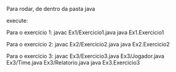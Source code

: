 Para rodar, de dentro da pasta java

execute:

Para o exercício 1:
  javac Ex1/Exercicio1.java
  java Ex1.Exercicio1


Para o exercício 2:
  javac Ex2/Exercicio2.java
  java Ex2.Exercicio2


Para o exercício 3:
  javac Ex3/Exercicio3.java Ex3/Jogador.java Ex3/Time.java Ex3/Relatorio.java
  java Ex3.Exercicio3
